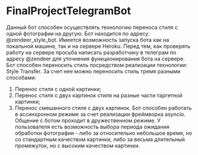 # FinalProjectTelegramBot
Данный бот способен осуществлять технологию переноса стиля с одной фотографии на другую. Бот находится по адресу: @zendeer_style_bot. Имеется возможность запуска бота как на локальной машине, так и на сервере Heroku. Перед тем, как проверять работу на сервере просьба написать разработчику в телеграм по адресу @zendeer для уточнения функционирования бота на сервере.
Бот способен переносить стиль посредством реализации технологии: Style Transfer. За счет нее можно переносить стиль тремя разными способами:
1) Перенос стиля с одной картинки;
2) Перенос стиля с двух картинок стиля на разные части таргетной картинки;
3) Перенос смешанного стиля с двух картинок.
Бот способен работать в ассинхронном режиме за счет реализации фреймворка asyncio. 
Общение с ботом проходит в дружественном режиме. У пользователя есть возможность выбора периода ожидания обработки фотографии - либо за относительно небольшое время, но со стандартным качеством картинки, либо за весьма длительный промежуток, но с высоким качеством картинки.
